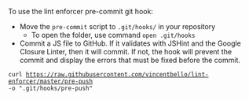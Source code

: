 To use the lint enforcer pre-commit git hook:
- Move the <code>pre-commit</code> script to <code>.git/hooks/</code> in your repository
    - To open the folder, use command <code>open .git/hooks</code>
- Commit a JS file to GitHub. If it validates with JSHint and the Google Closure Linter, then it will commit. If not, the hook will prevent the commit and display the errors that must be fixed before the commit.

<code>curl https://raw.githubusercontent.com/vincentbello/lint-enforcer/master/pre-push -o ".git/hooks/pre-push"</code>
